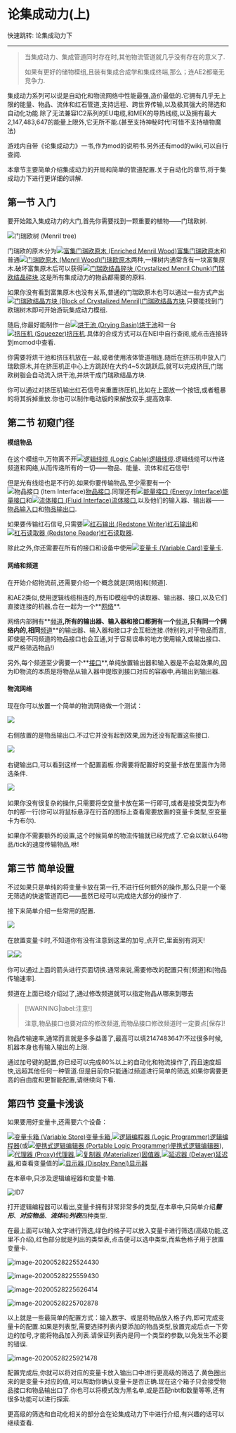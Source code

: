 # 论集成动力(上)

快速跳转: 论集成动力下

------

> 当集成动力、集成管道同时存在时,其他物流管道就几乎没有存在的意义了.
>
> 如果有更好的储物模组,且装有集成合成学和集成终端,那么；连AE2都毫无竞争力.

集成动力系列可以说是自动化和物流网络中性能最强,造价最低的.它拥有几乎无上限的能量、物品、流体和红石管道,支持远程、跨世界传输,以及极其强大的筛选和自动化功能.除了无法兼容IC2系列的EU电缆,和MEK的导热线缆,以及拥有最大2,147,483,647的能量上限外,它无所不能.(甚至支持神秘时代!可惜不支持植物魔法)

游戏内自带《论集成动力》一书,作为mod的说明书.另外还有mod的wiki,可以自行查阅.

本章节主要简单介绍集成动力的开局和简单的管道配置.关于自动化的章节,将于集成动力下进行更详细的讲解.

## 第一节 入门

要开始踏入集成动力的大门,首先你需要找到一颗重要的植物——门瑞欧树.

![门瑞欧树 (Menril tree)](https://i.mcmod.cn/class/cover/20171128/1511814021_19138_JEnH.jpg)

门瑞欧的原木分为[![富集门瑞欧原木 (Enriched Menril Wood)](https://i.mcmod.cn/item/icon/32x32/6/63165.png)](https://www.mcmod.cn/item/63165.html)[富集门瑞欧原木](https://www.mcmod.cn/item/63165.html)和普通[![门瑞欧原木 (Menril Wood)](https://i.mcmod.cn/item/icon/32x32/6/63164.png)](https://www.mcmod.cn/item/63164.html)[门瑞欧原木](https://www.mcmod.cn/item/63164.html)两种,一棵树内通常含有一块富集原木.破坏富集原木后可以获得[![门瑞欧结晶碎块 (Crystalized Menril Chunk)](https://i.mcmod.cn/item/icon/32x32/6/63184.png)](https://www.mcmod.cn/item/63184.html)[门瑞欧结晶碎块](https://www.mcmod.cn/item/63184.html),这是所有集成动力的物品都需要的原料.

如果你没有看到富集原木也没有关系,普通的门瑞欧原木也可以通过一些方式产出[![门瑞欧结晶方块 (Block of Crystalized Menril)](https://i.mcmod.cn/item/icon/32x32/6/63169.png)](https://www.mcmod.cn/item/63169.html)[门瑞欧结晶方块](https://www.mcmod.cn/item/63169.html),只要能找到门欧瑞树木即可开始游玩集成动力模组.

随后,你最好能制作一台[![烘干池 (Drying Basin)](https://i.mcmod.cn/item/icon/32x32/6/63172.png)](https://www.mcmod.cn/item/63172.html)[烘干池](https://www.mcmod.cn/item/63172.html)和一台[![挤压机 (Squeezer)](https://i.mcmod.cn/item/icon/32x32/6/63173.png)](https://www.mcmod.cn/item/63173.html)[挤压机](https://www.mcmod.cn/item/63173.html).具体的合成方式可以在NEI中自行查阅,或点击连接转到mcmod中查看.

你需要将烘干池和挤压机放在一起,或者使用液体管道相连.随后在挤压机中放入门瑞欧原木,并在挤压机正中心上方跳跃!在大约4~5次跳跃后,就可以完成挤压,门瑞欧树脂会自动流入烘干池,并烘干成门瑞欧结晶方块.

你可以通过对挤压机输出红石信号来重置挤压机,比如在上面放一个按钮,或者粗暴的将其拆掉重放.你也可以制作电动版的来解放双手,提高效率.

## 第二节 初窥门径

#### 模组物品

在这个模组中,万物离不开[![逻辑线缆 (Logic Cable)](https://i.mcmod.cn/item/icon/32x32/6/63155.png)](https://www.mcmod.cn/item/63155.html)[逻辑线缆](https://www.mcmod.cn/item/63155.html).逻辑线缆可以传递频道和网络,从而传递所有的一切——物品、能量、流体和红石信号!

但是光有线缆也是不行的.如果你要传输物品,至少需要有一个![物品接口 (Item Interface)](https://i.mcmod.cn/item/icon/32x32/17/177480.png)[物品接口](https://www.mcmod.cn/item/177480.html).同理还有[![能量接口 (Energy Interface)](https://i.mcmod.cn/item/icon/32x32/17/177475.png)](https://www.mcmod.cn/item/177475.html)[能量接口](https://www.mcmod.cn/item/177475.html)和[![流体接口 (Fluid Interface)](https://i.mcmod.cn/item/icon/32x32/17/177485.png)](https://www.mcmod.cn/item/177485.html)[流体接口](https://www.mcmod.cn/item/177485.html),以及他们的输入器、输出器——[物品输入口](https://www.mcmod.cn/item/177481.html)和[物品输出口](https://www.mcmod.cn/item/177482.html).

如果要传输红石信号,只需要[![红石输出 (Redstone Writer)](https://i.mcmod.cn/item/icon/32x32/6/63151.png)](https://www.mcmod.cn/item/63151.html)[红石输出](https://www.mcmod.cn/item/63151.html)和[![红石读取器 (Redstone Reader)](https://i.mcmod.cn/item/icon/32x32/6/63146.png)](https://www.mcmod.cn/item/63146.html)[红石读取器](https://www.mcmod.cn/item/63146.html).

除此之外,你还需要在所有的接口和设备中使用[![变量卡 (Variable Card)](https://i.mcmod.cn/item/icon/32x32/6/63181.png)](https://www.mcmod.cn/item/63181.html)[变量卡](https://www.mcmod.cn/item/63181.html).

#### 网络和频道

在开始介绍物流前,还需要介绍一个概念就是[网络]和[频道].

和AE2类似,使用逻辑线缆相连的,所有ID模组中的读取器、输出器、接口,以及它们直接连接的机器,合在一起为一个**<u>网络</u>**.

网络内部拥有**<u>频道</u>**,所有的输出器、输入器和接口都拥有一个**<u>频道</u>**,只有同一个网络内的,相同**<u>频道</u>**的输出器、输入器和接口才会互相连接.(特别的,对于物品而言,即使是不同频道的物品接口也会互通,对于容易误串的地方使用输入或输出接口、或严格筛选物品!)

另外,每个频道至少需要一个**<u>接口</u>**,单纯放置输出器和输入器是不会起效果的,因为ID物流的本质是将物品从输入器中提取到接口对应的容器中,再输出到输出器.

#### 物流网络

现在你可以放置一个简单的物流网络做一个测试：

![](..\..\pics\ID1.png)

右侧放置的是物品输出口.不过它并没有起到效果,因为还没有配置这些接口.

![](..\..\pics\ID2.png)

右键输出口,可以看到这样一个配置面板.你需要将配置好的变量卡放在里面作为筛选条件.

![](..\..\pics\ID3.png)

如果你没有很复杂的操作,只需要将空变量卡放在第一行即可,或者是接受类型为布尔的那一行(你可以将鼠标悬浮在行首的图标上查看需要放置的变量卡类型,空变量卡为布尔).

如果你不需要额外的设置,这个时候简单的物流传输就已经完成了.它会以默认64物品/tick的速度传输物品,咻!

## 第三节 简单设置

不过如果只是单纯的将变量卡放在第一行,不进行任何额外的操作,那么只是一个毫无筛选的快速管道而已——虽然已经可以完成绝大部分的操作了.

接下来简单介绍一些常用的配置.

![](..\..\pics\ID4.png)

在放置变量卡时,不知道你有没有注意到这里的加号,点开它,里面别有洞天!

![](..\..\pics\ID5.png)![](..\..\pics\ID6.png)

你可以通过上面的箭头进行页面切换.通常来说,需要修改的配置只有[频道]和[物品传输速率].

频道在上面已经介绍过了,通过修改频道就可以指定物品从哪来到哪去

> [!WARNING|label:注意!]
>
> 注意,物品接口也要对应的修改频道,而物品接口修改频道时一定要点[保存]!

物品传输速率,通常而言就是多多益善了,最高可以填2147483647!不过很多时候,机器本身也有输入输出的上限.

通过加号键的配置,你已经可以完成80%以上的自动化和物流操作了,而且速度超快,远超其他任何一种管道.但是目前你只能通过频道进行简单的筛选,如果你需要更高的自由度和更智能配置,请继续向下看.

## 第四节 变量卡浅谈

如果要用好变量卡,还需要六个设备：

[![变量卡箱 (Variable Store)](https://i.mcmod.cn/item/icon/32x32/6/63156.png)](https://www.mcmod.cn/item/63156.html)[变量卡箱](https://www.mcmod.cn/item/63156.html),[![逻辑编程器 (Logic Programmer)](https://i.mcmod.cn/item/icon/32x32/6/63157.png)](https://www.mcmod.cn/item/63157.html)[逻辑编程器](https://www.mcmod.cn/item/63157.html)(或[![便携式逻辑编辑器 (Portable Logic Programmer)](https://i.mcmod.cn/item/icon/32x32/6/63188.png)](https://www.mcmod.cn/item/63188.html)[便携式逻辑编辑器](https://www.mcmod.cn/item/63188.html)),[![代理器 (Proxy)](https://i.mcmod.cn/item/icon/32x32/6/63162.png)](https://www.mcmod.cn/item/63162.html)[代理器](https://www.mcmod.cn/item/63162.html),[![复制器 (Materializer)](https://i.mcmod.cn/item/icon/32x32/6/63163.png)](https://www.mcmod.cn/item/63163.html)[固值器](https://www.mcmod.cn/item/63163.html),[![延迟器 (Delayer)](https://i.mcmod.cn/item/icon/32x32/6/63179.png)](https://www.mcmod.cn/item/63179.html)[延迟器](https://www.mcmod.cn/item/63179.html),和查看变量值的[![显示器 (Display Panel)](https://i.mcmod.cn/item/icon/32x32/6/63154.png)](https://www.mcmod.cn/item/63154.html)[显示器](https://www.mcmod.cn/item/63154.html)

在本章中,只涉及逻辑编程器和变量卡箱.

![ID7](..\..\pics\ID7.png)

打开逻辑编程器可以看出,变量卡拥有非常非常多的类型,在本章中,只简单介绍***整形***、***对应物品***、***流体***和***列表***四种类型.

在最上面可以输入文字进行筛选,绿色的格子可以放入变量卡进行筛选(高级功能,这里不介绍),红色部分就是列出的类型表,点击便可以选中类型,而紫色格子用于放置变量卡.

![image-20200528225524430](..\..\pics\ID8.png)

![image-20200528225559430](..\..\pics\ID9.png)

![image-20200528225626414](..\..\pics\ID10.png)

![image-20200528225702878](..\..\pics\ID11.png)

以上就是一些最简单的配置方式：输入数字、或是将物品放入格子内,即可完成变量卡的配置.如果是列表型,需要选择列表内要添加的物品类型,放置完成后点一下旁边的加号,才能将物品加入列表.请保证列表内是同一个类型的参数,以免发生不必要的错误.

![image-20200528225921478](..\..\pics\ID12.png)

配置完成后,你就可以将对应的变量卡放入输出口中进行更高级的筛选了.黄色圈出来的是变量卡对应的值,可以帮助你确认变量卡是否正确.现在这个箱子只会接受物品接口和物品输出口了.你也可以将模式改为黑名单,或是匹配nbt和数量等等,还有很多功能可以进行探索.

更高级的筛选和自动化相关的部分会在论集成动力下中进行介绍,有兴趣的话可以继续查看.